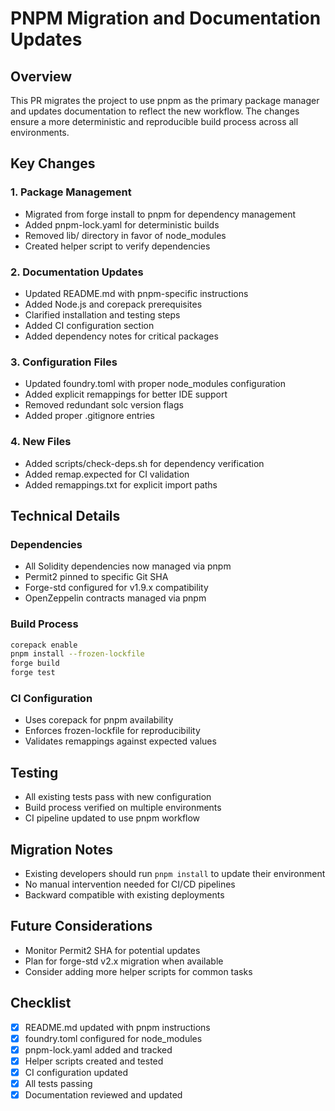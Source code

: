 # PNPM Migration and Documentation Updates

## Overview
This PR migrates the project to use pnpm as the primary package manager and updates documentation to reflect the new workflow. The changes ensure a more deterministic and reproducible build process across all environments.

## Key Changes

### 1. Package Management
- Migrated from forge install to pnpm for dependency management
- Added pnpm-lock.yaml for deterministic builds
- Removed lib/ directory in favor of node_modules
- Created helper script to verify dependencies

### 2. Documentation Updates
- Updated README.md with pnpm-specific instructions
- Added Node.js and corepack prerequisites
- Clarified installation and testing steps
- Added CI configuration section
- Added dependency notes for critical packages

### 3. Configuration Files
- Updated foundry.toml with proper node_modules configuration
- Added explicit remappings for better IDE support
- Removed redundant solc version flags
- Added proper .gitignore entries

### 4. New Files
- Added scripts/check-deps.sh for dependency verification
- Added remap.expected for CI validation
- Added remappings.txt for explicit import paths

## Technical Details

### Dependencies
- All Solidity dependencies now managed via pnpm
- Permit2 pinned to specific Git SHA
- Forge-std configured for v1.9.x compatibility
- OpenZeppelin contracts managed via pnpm

### Build Process
```bash
corepack enable
pnpm install --frozen-lockfile
forge build
forge test
```

### CI Configuration
- Uses corepack for pnpm availability
- Enforces frozen-lockfile for reproducibility
- Validates remappings against expected values

## Testing
- All existing tests pass with new configuration
- Build process verified on multiple environments
- CI pipeline updated to use pnpm workflow

## Migration Notes
- Existing developers should run `pnpm install` to update their environment
- No manual intervention needed for CI/CD pipelines
- Backward compatible with existing deployments

## Future Considerations
- Monitor Permit2 SHA for potential updates
- Plan for forge-std v2.x migration when available
- Consider adding more helper scripts for common tasks

## Checklist
- [x] README.md updated with pnpm instructions
- [x] foundry.toml configured for node_modules
- [x] pnpm-lock.yaml added and tracked
- [x] Helper scripts created and tested
- [x] CI configuration updated
- [x] All tests passing
- [x] Documentation reviewed and updated 